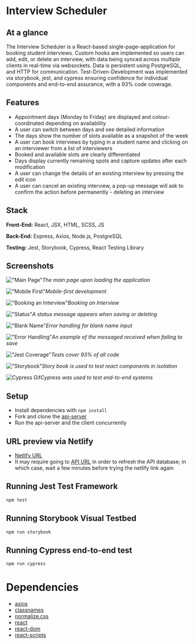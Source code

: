 # Interview Scheduler

## At a glance

The Interview Scheduler is a React-based single-page-application for booking student interviews. Custom hooks are implemented so users can add, edit, or delete an interview, with data being synced across multiple clients in real-time via websockets. Data is persistent using PostgreSQL, and HTTP for communication. Test-Driven-Development was implemented via storybook, jest, and cypress ensuring confidence for individual components and end-to-end assurance, with a 93% code coverage.

## Features

- Appointment days (Monday to Friday) are displayed and colour-coordinated depending on availability
- A user can switch between days and see detailed information
- The days show the number of slots available as a snapshot of the week
- A user can book interviews by typing in a student name and clicking on an interviewer from a list of interviewers
- Booked and available slots are clearly differentiated
- Days display currently remaining spots and capture updates after each modification
- A user can change the details of an existing interview by pressing the edit icon
- A user can cancel an existing interview, a pop-up message will ask to confirm the action before permanently - deleting an interview

## Stack

**Front-End:** React, JSX, HTML, SCSS, JS

**Back-End:** Express, Axios, Node.js, PostgreSQL

**Testing:** Jest, Storybook, Cypress, React Testing Library

## Screenshots

!["Main Page"]()*The main page upon loading the application*

!["Mobile First"]()*Mobile-first development*

!["Booking an Interview"]()*Booking an Interview*

!["Status"]()*A status message appears when saving or deleting*

!["Blank Name"]()*Error handling for blank name input*

!["Error Handling"]()*An example of the messaged received when failing to save*

!["Jest Coverage"]()*Tests cover 93% of all code*

!["Storybook"]()*Story book is used to test react components in isolation*

![Cypress Gif]()*Cypress was used to test end-to-end systems*



## Setup

- Install dependencies with `npm install`
- Fork and clone the [api-server](https://github.com/alexhauka/scheduler-api)
- Run the api-server and the client concurrently

## URL preview via Netlify

- [Netlify URL](https://6036b042f4b6e20a0f5f40e9--musing-ride-234ebb.netlify.app/)
- It may require going to [API URL](https://scheduler-alexhauka.herokuapp.com/api/days) in order to refresh the API database; in which case, wait a few minutes before trying the netlify link again

## Running Jest Test Framework

```sh
npm test
```

## Running Storybook Visual Testbed

```sh
npm run storybook
```

## Running Cypress end-to-end test

```sh
npm run cypress
```

# Dependencies

- [axios](https://www.npmjs.com/package/axios)
- [classnames](https://www.npmjs.com/package/classnames)
- [normalize.css](https://www.npmjs.com/package/normalize.css)
- [react](https://www.npmjs.com/package/react)
- [react-dom](https://www.npmjs.com/package/react-dom)
- [react-scripts](https://www.npmjs.com/package/react-scripts)


